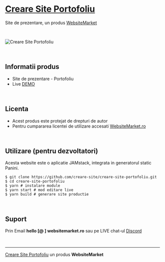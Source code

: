 # [Creare Site Portofoliu](https://creare-site-portofoliu.websitemarket.ro/)

Site de prezentare, un produs [WebsiteMarket](https://websitemarket.ro)

<br />

![Creare Site Portofoliu](https://raw.githubusercontent.com/creare-site/static/master/produse/creare-site-portofoliu-intro.gif)

<br />

## Informatii produs

- Site de prezentare - Portofoliu
- Live [DEMO](https://creare-site-portofoliu.websitemarket.ro/)
 
<br />

## Licenta

- Acest produs este protejat de drepturi de autor
- Pentru cumpararea licentei de utilizare accesati [WebsiteMarket.ro](https://websitemarket.ro) 

<br />

## Utilizare (pentru dezvoltatori)

Acesta website este o aplicatie JAMstack, integrata in generatorul static Panini. 

```
$ git clone https://github.com/creare-site/creare-site-portofoliu.git
$ cd creare-site-portofoliu
$ yarn # instalare module
$ yarn start # mod editare live
$ yarn build # generare site productie
```

<br />

## Suport

Prin Email **hello [@ ] websitemarket.ro** sau pe LIVE chat-ul [Discord](https://discord.gg/MFRQmAk)

<br />

---
[Creare Site Portofoliu](https://creare-site-portofoliu.websitemarket.ro/) un produs **WebsiteMarket**
